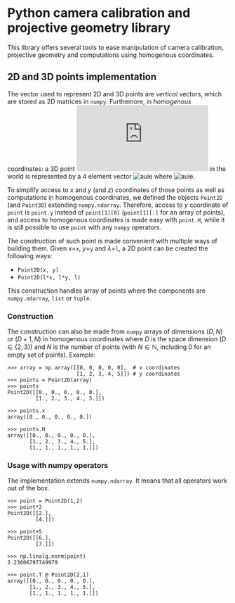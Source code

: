 # Python camera calibration and projective geometry library

This library offers several tools to ease manipulation of camera calibration, projective geometry and computations using homogenous coordinates.


## 2D and 3D points implementation

The vector used to represent 2D and 3D points are _vertical_ vectors, which are stored as 2D matrices in `numpy`. Furthemore, in _homogenous_ coordinates: a 3D point ![x,y,z](https://latex.codecogs.com/svg.latex?x,y,z) in the world is represented by a 4 element vector ![auie](https://latex.codecogs.com/svg.latex?\left[\lambda&space;x,\lambda&space;y,\lambda&space;z,\lambda&space;\right]^T) where ![auie](https://latex.codecogs.com/svg.latex?\lambda\in\mathbb{R}_0).

To simplify access to $x$ and $y$ (and $z$) coordinates of those points as well as computations in homogenous coordinates, we defined the objects `Point2D` (and `Point3D`) extending `numpy.ndarray`. Therefore, access to $y$ coordinate of `point` is `point.y` instead of `point[1][0]` (`point[1][:]` for an array of points), and access to homogenous coordinates is made easy with `point.H`, while it is still possible to use `point` with any `numpy` operators.

The construction of such point is made convenient with multiple ways of building them. Given $x$=`x`, $y$=`y` and $\lambda$=`l`, a 2D point can be created the following ways:
 - `Point2D(x, y)`
 - `Point2D(l*x, l*y, l)`

This construction handles array of points where the components are `numpy.ndarray`, `list` or `tuple`.

### Construction

The construction can also be made from `numpy` arrays of dimensions $(D,N)$ or $(D+1,N)$ in homogenous coordinates where $D$ is the space dimension ($D\in\{2,3\}$) and $N$ is the number of points (with $N\in\mathbb{N}$, including $0$ for an empty set of points). Example:
```
>>> array = np.array([[0, 0, 0, 0, 0],  # x coordinates
                      [1, 2, 3, 4, 5]]) # y coordinates
>>> points = Point2D(array)
>>> points
Point2D([[0., 0., 0., 0., 0.],
         [1., 2., 3., 4., 5.]])

>>> points.x
array([0., 0., 0., 0., 0.])

>>> points.H
array([[0., 0., 0., 0., 0.],
       [1., 2., 3., 4., 5.],
       [1., 1., 1., 1., 1.]])
```

### Usage with numpy operators

The implementation extends `numpy.ndarray`. It means that all operators work out of the box.
```
>>> point = Point2D(1,2)
>>> point*2
Point2D([[2.],
         [4.]])

>>> point+5
Point2D([[6.],
         [7.]])

>>> np.linalg.norm(point)
2.23606797749979

>>> point.T @ Point2D(2,1)
array([[0., 0., 0., 0., 0.],
       [1., 2., 3., 4., 5.],
       [1., 1., 1., 1., 1.]])
```
